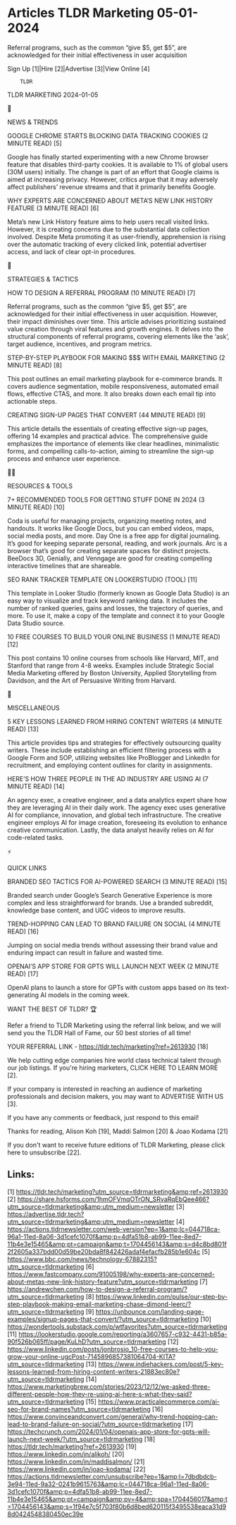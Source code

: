 # Articles TLDR Marketing 05-01-2024

Referral programs, such as the common “give $5, get $5”, are
acknowledged for their initial effectiveness in user acquisition  

Sign Up [1]|Hire [2]|Advertise [3]|View Online [4] 

		TLDR 

TLDR MARKETING 2024-01-05

📱 

NEWS & TRENDS

 GOOGLE CHROME STARTS BLOCKING DATA TRACKING COOKIES (2 MINUTE READ)
[5] 

 Google has finally started experimenting with a new Chrome browser
feature that disables third-party cookies. It is available to 1% of
global users (30M users) initially. The change is part of an effort
that Google claims is aimed at increasing privacy. However, critics
argue that it may adversely affect publishers’ revenue streams and
that it primarily benefits Google. 

 WHY EXPERTS ARE CONCERNED ABOUT META’S NEW LINK HISTORY FEATURE (3
MINUTE READ) [6] 

 Meta’s new Link History feature aims to help users recall visited
links. However, it is creating concerns due to the substantial data
collection involved. Despite Meta promoting it as user-friendly,
apprehension is rising over the automatic tracking of every clicked
link, potential advertiser access, and lack of clear opt-in
procedures. 

🚀 

STRATEGIES & TACTICS

 HOW TO DESIGN A REFERRAL PROGRAM (10 MINUTE READ) [7] 

 Referral programs, such as the common “give $5, get $5”, are
acknowledged for their initial effectiveness in user acquisition.
However, their impact diminishes over time. This article advises
prioritizing sustained value creation through viral features and
growth engines. It delves into the structural components of referral
programs, covering elements like the ‘ask’, target audience,
incentives, and program metrics. 

 STEP-BY-STEP PLAYBOOK FOR MAKING $$$ WITH EMAIL MARKETING (2 MINUTE
READ) [8] 

 This post outlines an email marketing playbook for e-commerce brands.
It covers audience segmentation, mobile responsiveness, automated
email flows, effective CTAS, and more. It also breaks down each email
tip into actionable steps. 

 CREATING SIGN-UP PAGES THAT CONVERT (44 MINUTE READ) [9] 

 This article details the essentials of creating effective sign-up
pages, offering 14 examples and practical advice. The comprehensive
guide emphasizes the importance of elements like clear headlines,
minimalistic forms, and compelling calls-to-action, aiming to
streamline the sign-up process and enhance user experience. 

🧑‍💻 

RESOURCES & TOOLS

 7+ RECOMMENDED TOOLS FOR GETTING STUFF DONE IN 2024 (3 MINUTE READ)
[10] 

 Coda is useful for managing projects, organizing meeting notes, and
handouts. It works like Google Docs, but you can embed videos, maps,
social media posts, and more. Day One is a free app for digital
journaling. It’s good for keeping separate personal, reading, and
work journals. Arc is a browser that’s good for creating separate
spaces for distinct projects. BeeDocs 3D, Genially, and Venngage are
good for creating compelling interactive timelines that are shareable.


 SEO RANK TRACKER TEMPLATE ON LOOKERSTUDIO (TOOL) [11] 

 This template in Looker Studio (formerly known as Google Data Studio)
is an easy way to visualize and track keyword ranking data. It
includes the number of ranked queries, gains and losses, the
trajectory of queries, and more. To use it, make a copy of the
template and connect it to your Google Data Studio source. 

 10 FREE COURSES TO BUILD YOUR ONLINE BUSINESS (1 MINUTE READ) [12] 

 This post contains 10 online courses from schools like Harvard, MIT,
and Stanford that range from 4-8 weeks. Examples include Strategic
Social Media Marketing offered by Boston University, Applied
Storytelling from Davidson, and the Art of Persuasive Writing from
Harvard. 

🎁 

MISCELLANEOUS

 5 KEY LESSONS LEARNED FROM HIRING CONTENT WRITERS (4 MINUTE READ)
[13] 

 This article provides tips and strategies for effectively outsourcing
quality writers. These include establishing an efficient filtering
process with a Google Form and SOP, utilizing websites like ProBlogger
and LinkedIn for recruitment, and employing content outlines for
clarity in assignments. 

 HERE’S HOW THREE PEOPLE IN THE AD INDUSTRY ARE USING AI (7 MINUTE
READ) [14] 

 An agency exec, a creative engineer, and a data analytics expert
share how they are leveraging AI in their daily work. The agency exec
uses generative AI for compliance, innovation, and global tech
infrastructure. The creative engineer employs AI for image creation,
foreseeing its evolution to enhance creative communication. Lastly,
the data analyst heavily relies on AI for code-related tasks. 

⚡ 

QUICK LINKS

 BRANDED SEO TACTICS FOR AI-POWERED SEARCH (3 MINUTE READ) [15] 

 Branded search under Google’s Search Generative Experience is more
complex and less straightforward for brands. Use a branded subreddit,
knowledge base content, and UGC videos to improve results. 

 TREND-HOPPING CAN LEAD TO BRAND FAILURE ON SOCIAL (4 MINUTE READ)
[16] 

 Jumping on social media trends without assessing their brand value
and enduring impact can result in failure and wasted time. 

 OPENAI’S APP STORE FOR GPTS WILL LAUNCH NEXT WEEK (2 MINUTE READ)
[17] 

 OpenAI plans to launch a store for GPTs with custom apps based on its
text-generating AI models in the coming week. 

WANT THE BEST OF TLDR? 🏆

Refer a friend to TLDR Marketing using the referral link below, and we
will send you the TLDR Hall of Fame, our 50 best stories of all time!

YOUR REFERRAL LINK - https://tldr.tech/marketing?ref=2613930 [18]

 We help cutting edge companies hire world class technical talent
through our job listings. If you're hiring marketers, CLICK HERE TO
LEARN MORE [2]. 

If your company is interested in reaching an audience of marketing
professionals and decision makers, you may want to ADVERTISE WITH US
[3]. 

If you have any comments or feedback, just respond to this email! 

Thanks for reading, 
Alison Koh [19], Maddi Salmon [20] & Joao Kodama [21] 

If you don't want to receive future editions of TLDR Marketing,
please click here to unsubscribe [22]. 

 

Links:
------
[1] https://tldr.tech/marketing?utm_source=tldrmarketing&amp;ref=2613930
[2] https://share.hsforms.com/1hmOFVmqOTrON_SRvaRqEbQee466?utm_source=tldrmarketing&amp;utm_medium=newsletter
[3] https://advertise.tldr.tech?utm_source=tldrmarketing&amp;utm_medium=newsletter
[4] https://actions.tldrnewsletter.com/web-version?ep=1&amp;lc=044718ca-96a1-11ed-8a06-3d1cefc1070f&amp;p=4dfa51b8-ab99-11ee-8ed7-11b4e3e15465&amp;pt=campaign&amp;t=1704456143&amp;s=d4c8bd801f2f2605a337bdd00d59be20bda8f842426adaf4efacfb285b1e604c
[5] https://www.bbc.com/news/technology-67882315?utm_source=tldrmarketing
[6] https://www.fastcompany.com/91005198/why-experts-are-concerned-about-metas-new-link-history-feature?utm_source=tldrmarketing
[7] https://andrewchen.com/how-to-design-a-referral-program/?utm_source=tldrmarketing
[8] https://www.linkedin.com/pulse/our-step-by-step-playbook-making-email-marketing-chase-dimond-leerc/?utm_source=tldrmarketing
[9] https://unbounce.com/landing-page-examples/signup-pages-that-convert/?utm_source=tldrmarketing
[10] https://wondertools.substack.com/p/wtfavorites?utm_source=tldrmarketing
[11] https://lookerstudio.google.com/reporting/a3607657-c932-4431-b85a-90f526b065ff/page/KuLhD?utm_source=tldrmarketing
[12] https://www.linkedin.com/posts/jonbrosio_10-free-courses-to-help-you-grow-your-online-ugcPost-7145896857381064704-KITA?utm_source=tldrmarketing
[13] https://www.indiehackers.com/post/5-key-lessons-learned-from-hiring-content-writers-21883ec80e?utm_source=tldrmarketing
[14] https://www.marketingbrew.com/stories/2023/12/12/we-asked-three-different-people-how-they-re-using-ai-here-s-what-they-said?utm_source=tldrmarketing
[15] https://www.practicalecommerce.com/ai-seo-for-brand-names?utm_source=tldrmarketing
[16] https://www.convinceandconvert.com/general/why-trend-hopping-can-lead-to-brand-failure-on-social/?utm_source=tldrmarketing
[17] https://techcrunch.com/2024/01/04/openais-app-store-for-gpts-will-launch-next-week/?utm_source=tldrmarketing
[18] https://tldr.tech/marketing?ref=2613930
[19] https://www.linkedin.com/in/alikoh/
[20] https://www.linkedin.com/in/maddisalmon/
[21] https://www.linkedin.com/in/joao-kodama/
[22] https://actions.tldrnewsletter.com/unsubscribe?ep=1&amp;l=7dbdbdcb-3e94-11ed-9a32-0241b9615763&amp;lc=044718ca-96a1-11ed-8a06-3d1cefc1070f&amp;p=4dfa51b8-ab99-11ee-8ed7-11b4e3e15465&amp;pt=campaign&amp;pv=4&amp;spa=1704456017&amp;t=1704456143&amp;s=1f94e7c5f703f80b6d8bed620115f3495538eaca31d98d0424548380450ec39e